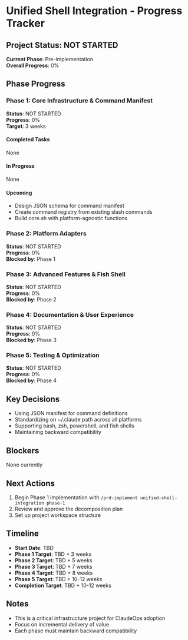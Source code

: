 # Unified Shell Integration - Progress Tracker

## Project Status: NOT STARTED
**Current Phase**: Pre-implementation  
**Overall Progress**: 0%

## Phase Progress

### Phase 1: Core Infrastructure & Command Manifest
**Status**: NOT STARTED  
**Progress**: 0%  
**Target**: 3 weeks  

#### Completed Tasks
None

#### In Progress
None

#### Upcoming
- Design JSON schema for command manifest
- Create command registry from existing slash commands
- Build core.sh with platform-agnostic functions

### Phase 2: Platform Adapters
**Status**: NOT STARTED  
**Progress**: 0%  
**Blocked by**: Phase 1

### Phase 3: Advanced Features & Fish Shell
**Status**: NOT STARTED  
**Progress**: 0%  
**Blocked by**: Phase 2

### Phase 4: Documentation & User Experience
**Status**: NOT STARTED  
**Progress**: 0%  
**Blocked by**: Phase 3

### Phase 5: Testing & Optimization
**Status**: NOT STARTED  
**Progress**: 0%  
**Blocked by**: Phase 4

## Key Decisions
- Using JSON manifest for command definitions
- Standardizing on ~/.claude path across all platforms
- Supporting bash, zsh, powershell, and fish shells
- Maintaining backward compatibility

## Blockers
None currently

## Next Actions
1. Begin Phase 1 implementation with `/prd-implement unified-shell-integration phase-1`
2. Review and approve the decomposition plan
3. Set up project workspace structure

## Timeline
- **Start Date**: TBD
- **Phase 1 Target**: TBD + 3 weeks
- **Phase 2 Target**: TBD + 5 weeks
- **Phase 3 Target**: TBD + 7 weeks
- **Phase 4 Target**: TBD + 8 weeks
- **Phase 5 Target**: TBD + 10-12 weeks
- **Completion Target**: TBD + 10-12 weeks

## Notes
- This is a critical infrastructure project for ClaudeOps adoption
- Focus on incremental delivery of value
- Each phase must maintain backward compatibility